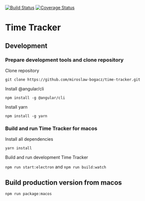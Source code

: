 [![Build Status](https://travis-ci.org/miroslaw-bogacz/time-tracker.svg?branch=development%2Ftravis-ci)](https://travis-ci.org/miroslaw-bogacz/time-tracker)
[![Coverage Status](https://coveralls.io/repos/github/miroslaw-bogacz/time-tracker/badge.svg?branch=development%2Fadd-integration-with-coveralls)](https://coveralls.io/github/miroslaw-bogacz/time-tracker?branch=development%2Fadd-integration-with-coveralls)
# Time Tracker

## Development

### Prepare development tools and clone repository
Clone repository

`git clone https://github.com/miroslaw-bogacz/time-tracker.git`

Install @angular/cli 

`npm install -g @angular/cli`

Install yarn 

`npm install -g yarn`
    
### Build and run Time Tracker for macos
Install all dependencies 

`yarn install`

Build and run development Time Tracker

`npm run start:electron` and `npm run build:watch`
    
## Build production version from macos
`npm run package:macos`
    

   
